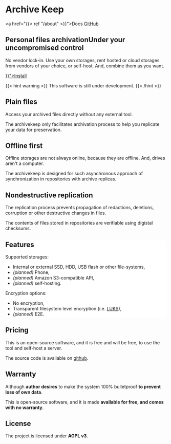 ---
---

<div class="header">

<h1>Archive Keep</h1>

<a href="{{< ref "/about" >}}">Docs</a>
[GitHub](https://github.com/archivekeep/archivekeep)

</div>

<div class="main-display-container">
    <div class="main-display-inner-container">
        <div class="text">
            <h2>Personal files archivation<span class="sub">Under your uncompromised control</span></h2>
            <p>No vendor lock-in. Use your own storages, rent hosted or cloud storages from vendors of your choice, or self-host. And, combine them as you want.</p>
            <p><a href="{{< ref "/install" >}}">Install</a></p>
        </div>
        <div class="other">
        </div>
    </div>

<div>
{{< hint warning >}}
This software is still under development.
{{< /hint >}}
</div>
</div>


<div class="sub-display-container">
<div class="sub-display-inner-container">
<div class="other">

</div>
<div class="text">

## Plain files

Access your archived files directly without any external tool.

The archivekeep only facilitates archivation process to help you replicate your data for preservation.
</div>
</div>
<div class="sub-display-inner-container">
<div class="other">
</div>
<div class="text">

## Offline first

<p>Offline storages are not always online, because they are offline. And, drives aren't a computer.</p>
<p>The archivekeep is designed for such asynchronous approach of synchronization in repositories with archive replicas.</p>
</div>
</div>
<div class="sub-display-inner-container">
<div class="other">
</div>
<div class="text">

## Nondestructive replication

The replication process prevents propagation of redactions, deletions, corruption or other destructive changes in files.

The contents of files stored in repositories are verifiable using digistal checksums.
</div>
</div>
</div>


<div class="sub-display-container" style="background: white">
<div class="sub-display-inner-container">
<div class="text" style="flex: 3 0 0">

## Features

Supported storages:

- Internal or external SSD, HDD, USB flash or other file-systems,
- _(planned)_ Phone,
- _(planned)_ Amazon S3-compatible API, 
- _(planned)_ self-hosting.

Encryption options:

- No encryption,
- Transparent filesystem level encryption (i.e. [LUKS]),
- _(planned)_ E2E.
</div>
<div class="other">
</div>
</div>
</div>


<div class="three-col-section">
<div><div>

## Pricing

This is an open-source software, and it is free and will be free, to use the tool and self-host a server.

The source code is available on [github](https://github.com/archivekeep/archivekeep).


</div></div>
<div><div>

## Warranty

Although **author desires** to make the system 100% bulletproof **to prevent loss of own data**.

This is open-source software, and it is made **available for free, and comes with no warranty**.

</div></div>
<div><div>

## License

The project is licensed under **AGPL v3**.

</div></div>
</div>

[LUKS]: https://en.wikipedia.org/wiki/Linux_Unified_Key_Setup
